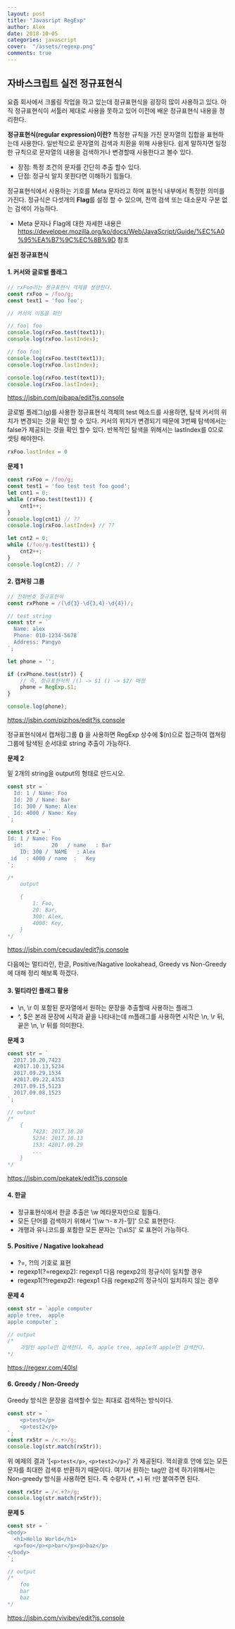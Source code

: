 ```yaml
---
layout: post
title: "Javasript RegExp"
author: Alex
date: 2018-10-05
categories: javascript
cover:  "/assets/regexp.png"
comments: true
---
```

## 자바스크립트 실전 정규표현식

요즘 회사에서 크롤링 작업을 하고 있는데 정규표현식을 굉장히 많이 사용하고 있다. 아직 정규표현식이 서툴러 제대로 사용을 못하고 있어 이전에 배운 정규표현식 내용을 정리한다.

**정규표현식(regular expression)이란?**
특정한 규칙을 가진 문자열의 집합을 표현하는데 사용한다. 일반적으로 문자열의 검색과 치환을 위해 사용된다.
쉽게 말하자면 일정한 규칙으로 문자열의 내용을 검색하거나 변경할때 사용한다고 볼수 있다.

- 장점: 특정 조건의 문자를 간단히 추출 할수 있다.
- 단점: 정규식 알지 못한다면 이해하기 힘들다.

정규표현식에서 사용하는 기호를 Meta 문자라고 하며 표현식 내부에서 특정한 의미를 가진다. 정규식은 다섯개의 **Flag**를 설정 할 수 있으며, 전역 검색 또는 대소문자 구분 없는 검색이 가능하다.

- Meta 문자나 Flag에 대한 자세한 내용은 <https://developer.mozilla.org/ko/docs/Web/JavaScript/Guide/%EC%A0%95%EA%B7%9C%EC%8B%9D>  참조

**실전 정규표현식**

#### 1.  커서와 글로벌 플래그

~~~ javascript
// rxFoo라는 정규표현식 객체를 생성한다.
const rxFoo = /foo/g;
const text1 = 'foo foo';

// 커서의 이동을 확인

// foo| foo
console.log(rxFoo.test(text1));
console.log(rxFoo.lastIndex);

// foo foo|
console.log(rxFoo.test(text1));
console.log(rxFoo.lastIndex);

console.log(rxFoo.test(text1));
console.log(rxFoo.lastIndex);
~~~

<https://jsbin.com/pibapa/edit?js,console>

글로벌 플레그(g)를 사용한 정규표현식 객체의 test 메소드를 사용하면, 탐색 커서의 위치가 변경되는 것을 확인 할 수 있다. 커서의 위치가 변경되기 때문에 3번째 탐색에서는 false가 제공되는 것을 확인 할수 있다. 반복적인 탐색을 위해서는 lastIndex를 0으로 셋팅 해야한다.

~~~ javascript
rxFoo.lastIndex = 0
~~~

**문제 1**

~~~ javascript
const rxFoo = /foo/g;
const test1 = 'foo test test foo good';
let cnt1 = 0;
while (rxFoo.test(test1)) {
	cnt1++;
}
console.log(cnt1) // ??
console.log(rxFoo.lastIndex) // ??

let cnt2 = 0;
while (/foo/g.test(test1)) {
	cnt2++;
}
console.log(cnt2); // ?
~~~

#### 2. 캡쳐링 그룹

~~~ javascript
// 전화번호 정규표현식
const rxPhone = /(\d{3}-\d{3,4}-\d{4})/;

// test string
const str = `
  Name: alex
  Phone: 010-1234-5678
  Address: Pangyo
`;

let phone = '';

if (rxPhone.test(str)) {
	// 즉, 정규표현식의 /() -> $1 () -> $2/ 매칭
	phone = RegExp.$1;
}

console.log(phone);
~~~

<https://jsbin.com/pizihos/edit?js,console>

정규표현식에서  캡쳐링그룹 **()** 을 사용하면 RegExp 상수에 $(n)으로 접근하여 캡쳐링 그룹에 탐색된 순서대로 string 추출이 가능하다.

**문제 2**

밑 2개의  string을  output의 형태로 만드시오.

~~~ javascript
const str = `
  Id: 1 / Name: Foo
  Id: 20 / Name: Bar
  Id: 300 / Name: Alex
  Id: 4000 / Name: Key
`;

const str2 = `
Id: 1 / Name: Foo
  id:         20   / name   : Bar
    ID: 300 /  NAME   : Alex
 id   : 4000 / name  :   Key
`;

/*
	output

	{
		1: Foo,
		20: Bar,
		300: Alex,
		4000: Key,
	}
*/
~~~

<https://jsbin.com/cecudav/edit?js,console>

다음에는 멀티라인, 한글, Positive/Nagative lookahead, Greedy vs Non-Greedy에 대해 정리 해보록 하겠다.

#### 3. 멀티라인 플래그 활용
- \n, \r  이 포함된 문자열에서  원하는 문장을 추출할때 사용하는 플래그
- ^, $은 본래 문장에 시작과 끝을 나타내는데 m플래그를 사용하면 시작은 \n, \r 뒤, 끝은 \n, \r 뒤를 의미한다.

**문제 3**

~~~ javascript
const str = `
  2017.10.20,7423
  #2017.10.13,5234
  2017.09.29,1534
  #2017.09.22,4353
  2017.09.15,5123
  2017.09.08,1523
`;

// output
/*
	{
		7423: 2017.10.20
		5234: 2017.10.13
		153: 42017.09.29
		...
	}
*/
~~~

<https://jsbin.com/pekatek/edit?js,console>

#### 4.  한글

- 정규표현식에서 한글 추출은 \w 메타문자만으로 힘들다.
- 모든 단어를 검색하기 위해서 '[\wㄱ-ㅎ가-힣]' 으로 표현한다.
- 개행과 유니코드를 포함한  모든 문자는  '[\s\S]' 로 표현이 가능하다.

#### 5. Positive / Nagative lookahead

- ?=, ?!의 기호로 표현
- regexp1(?=regexp2): regexp1 다음 regexp2의 정규식이 일치할 경우
- regexp1(?!regexp2): regexp1 다음 regexp2의 정규식이 일치하지 않는 경우

**문제 4**

~~~ javascript
const str = `apple computer
apple tree,  apple
apple computer`;

// output
/*
	과일인 apple만 검색한다. 즉, apple tree, apple의 apple만 검색한다.
*/
~~~

<https://regexr.com/40lsl>

#### 6. Greedy / Non-Greedy

Greedy 방식은 문장을 검색할수 있는 최대로 검색하는 방식이다.

~~~ javascript
const str = `
	<p>test</p>
	<p>test2</p>
`;
const rxStr = /<.+>/g;
console.log(str.match(rxStr));
~~~

위 예제의 결과 '[`<p>test</p>`, `<p>test2</p>`]' 가 제공된다. 꺽쇠괄호 안에 있는 모든 문자를 최대한 검색후 반환하기 때문이다.
여기서 원하는 tag만 검색 하기위해서는 Non-greedy 방식을 사용하면 된다. 즉 수량자 (*, +) 뒤 `?`만 붙여주면 된다.

~~~ javascript
const rxStr = /<.+?>/g;
console.log(str.match(rxStr));
~~~

**문제 5**

~~~ javascript
const str = `
<body>
  <h1>Hello World</h1>
  <p>foo</p><p>bar</p><p>baz</p>
</body>
`;

// output
/*
	foo
	bar
	baz
*/
~~~

<https://jsbin.com/vivibey/edit?js,console>
